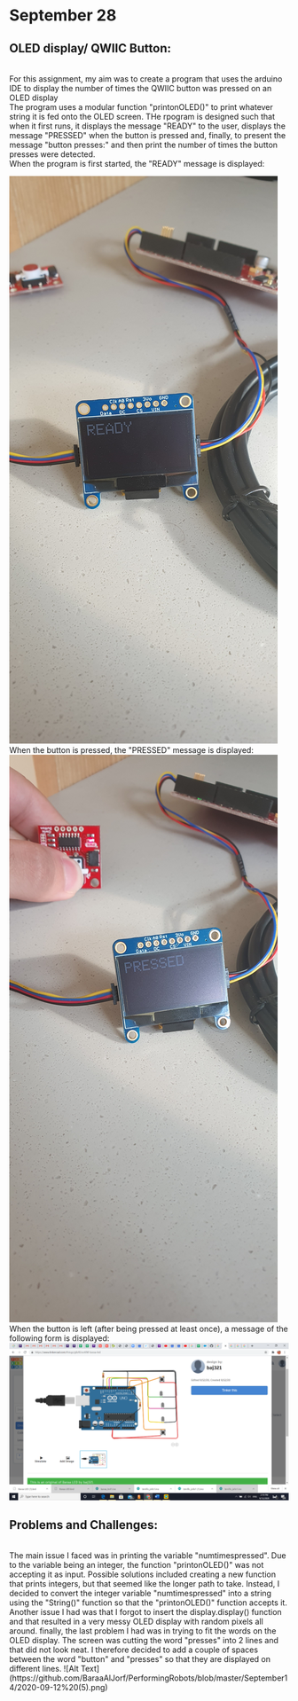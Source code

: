 # **September 28**
## **OLED display/ QWIIC Button:**
</br>
 For this assignment, my aim was to create a program that uses the arduino IDE to display the number of times the QWIIC button was pressed on an OLED display
 </br>
 The program uses a modular function "printonOLED()" to print whatever string it is fed onto the OLED screen. THe rpogram is designed such that when it first runs, it displays the message "READY" to the user, displays the message "PRESSED" when the button is pressed and, finally, to present the message "button presses:" and then print the number of times the button presses were detected. 
 </br>
 When the program is first started, the "READY" message is displayed:
 
 ![Alt Text](https://github.com/BaraaAlJorf/PerformingRobots/blob/master/September%2028/20200927_154004.jpg)
 </br>
 When the button is pressed, the "PRESSED" message is displayed:
 ![Alt Text](https://github.com/BaraaAlJorf/PerformingRobots/blob/master/September%2028/20200927_154020.jpg)
 </br>
 When the button is left (after being pressed at least once), a message of the following form is displayed:
 ![Alt Text](https://github.com/BaraaAlJorf/PerformingRobots/blob/master/September14/2020-09-12%20(5).png)
 </br>
 
 ## **Problems and Challenges:**
 </br>
 The main issue I faced was in printing the variable "numtimespressed". Due to the variable being an integer, the function "printonOLED()" was not accepting it as input. Possible solutions included creating a new function that prints integers, but that seemed like the longer path to take. Instead, I decided to convert the integer variable "numtimespressed" into a string using the "String()" function so that the "printonOLED()" function accepts it. Another issue I had was that I forgot to insert the display.display() function and that resulted in a very messy OLED display with random pixels all around. finally, the last problem I had was in trying to fit the words on the OLED display. The screen was cutting the word "presses" into 2 lines and that did not look neat. I therefore decided to add a couple of spaces between the word "button" and "presses" so that they are displayed on different lines.
 ![Alt Text](https://github.com/BaraaAlJorf/PerformingRobots/blob/master/September14/2020-09-12%20(5).png)
